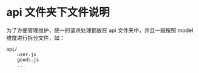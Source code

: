 # api 文件夹下文件说明

为了方便管理维护，统一的请求处理都放在 api 文件夹中，并且一般按照 model 维度进行拆分文件，如：

```
api/
	user.js
	goods.js
	...
```
